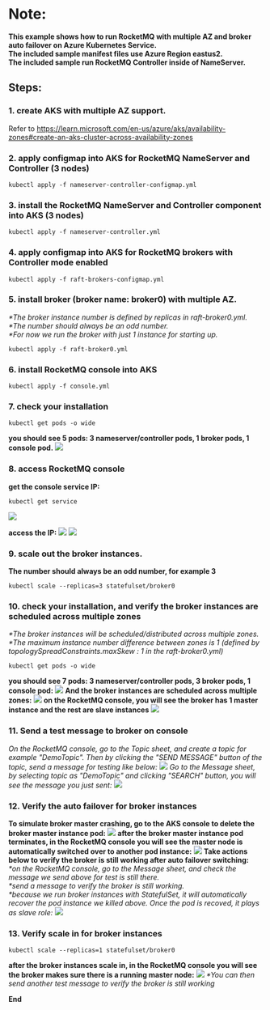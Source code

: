 # Note: 
**This example shows how to run RocketMQ with multiple AZ and broker auto failover on Azure Kubernetes Service.**<br>
**The included sample manifest files use Azure Region eastus2.**<br>
**The included sample run RocketMQ Controller inside of NameServer.**

## Steps:
### 1. create AKS with multiple AZ support. 
Refer to https://learn.microsoft.com/en-us/azure/aks/availability-zones#create-an-aks-cluster-across-availability-zones

### 2. apply configmap into AKS for RocketMQ NameServer and Controller (3 nodes)
```
kubectl apply -f nameserver-controller-configmap.yml
```


### 3. install the RocketMQ NameServer and Controller component into AKS (3 nodes)
```
kubectl apply -f nameserver-controller.yml
```

### 4. apply configmap into AKS for RocketMQ brokers with Controller mode enabled
```
kubectl apply -f raft-brokers-configmap.yml
```

### 5. install broker (broker name: broker0) with multiple AZ. 
_*The broker instance number is defined by replicas in raft-broker0.yml._<br>
_*The number should always be an odd number._<br>
_*For now we run the broker with just 1 instance for starting up._<br>
```
kubectl apply -f raft-broker0.yml
```

### 6. install RocketMQ console into AKS
```
kubectl apply -f console.yml
```

### 7. check your installation
```
kubectl get pods -o wide
```
**you should see 5 pods: 3 nameserver/controller pods, 1 broker pods, 1 console pod.**
![](https://github.com/kylercai/OSS-AKS/blob/master/rocketmq-raft/01-step7-1-check-your-installation.jpg)

### 8. access RocketMQ console
**get the console service IP:** 
```
kubectl get service
```
![](https://github.com/kylercai/OSS-AKS/blob/master/rocketmq-raft/02-step8-1-get-console-service.jpg) <br>

**access the IP:**
![](https://github.com/kylercai/OSS-AKS/blob/master/rocketmq-raft/02-step8-2-access-console.jpg)
![](https://github.com/kylercai/OSS-AKS/blob/master/rocketmq-raft/02-step8-2-access-console-cluster.jpg)

### 9. scale out the broker instances. 
**The number should always be an odd number, for example 3**
```
kubectl scale --replicas=3 statefulset/broker0
```

### 10. check your installation, and verify the broker instances are scheduled across multiple zones
_*The broker instances will be scheduled/distributed across multiple zones._<br>
_*The maximum instance number difference between zones is 1 (defined by topologySpreadConstraints.maxSkew : 1 in the raft-broker0.yml)_<br>
```
kubectl get pods -o wide
```
**you should see 7 pods: 3 nameserver/controller pods, 3 broker pods, 1 console pod:**
![](https://github.com/kylercai/OSS-AKS/blob/master/rocketmq-raft/03-step10-1-check-your-installation.jpg)
**And the broker instances are scheduled across multiple zones:**
![](https://github.com/kylercai/OSS-AKS/blob/master/rocketmq-raft/03-step10-3-nodes-across-AZ.jpg)
**on the RocketMQ console, you will see the broker has 1 master instance and the rest are slave instances**
![](https://github.com/kylercai/OSS-AKS/blob/master/rocketmq-raft/03-step10-2-console-master-slaves.jpg)


### 11. Send a test message to broker on console
_On the RocketMQ console, go to the Topic sheet, and create a topic for example "DemoTopic". Then by clicking the "SEND MESSAGE" button of the topic, send a message for testing like below:_
![](https://github.com/kylercai/OSS-AKS/blob/master/rocketmq-raft/04-step11-1-console-send-test-message.jpg)
_Go to the Message sheet, by selecting topic as "DemoTopic" and clicking "SEARCH" button, you will see the message you just sent:_
![](https://github.com/kylercai/OSS-AKS/blob/master/rocketmq-raft/04-step11-2-console-query-test-message.jpg)

### 12. Verify the auto failover for broker instances
**To simulate broker master crashing, go to the AKS console to delete the broker master instance pod:** 
![](https://github.com/kylercai/OSS-AKS/blob/master/rocketmq-raft/05-step12-1-delete-broker-master-node-pod.jpg)
**after the broker master instance pod terminates, in the RocketMQ console you will see the master node is automatically switched over to another pod instance:** 
![](https://github.com/kylercai/OSS-AKS/blob/master/rocketmq-raft/05-step12-2-master-auto-switched.jpg)
**Take actions below to verify the broker is still working after auto failover switching:**<br>
_*on the RocketMQ console, go to the Message sheet, and check the message we send above for test is still there._<br>
_*send a message to verify the broker is still working._<br>
_*because we run broker instances with StatefulSet, it will automatically recover the pod instance we killed above. Once the pod is recoved, it plays as slave role:_
![](https://github.com/kylercai/OSS-AKS/blob/master/rocketmq-raft/05-step12-3-new-master-slaves.jpg)

### 13. Verify scale in for broker instances
```
kubectl scale --replicas=1 statefulset/broker0
```
**after the broker instances scale in, in the RocketMQ console you will see the broker makes sure there is a running master node:**
![](https://github.com/kylercai/OSS-AKS/blob/master/rocketmq-raft/06-step13-1-scale-in-result.jpg)
_*You can then send another test message to verify the broker is still working_

**End**